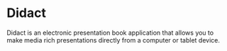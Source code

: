 # Didact

Didact is an electronic presentation book application that allows you to make media rich presentations directly from a computer or tablet device.
